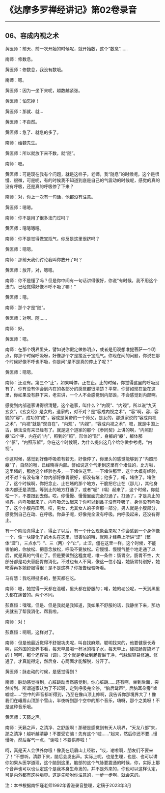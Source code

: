 # 《达摩多罗禅经讲记》第02卷录音

------

## 06、容成内视之术

黄医师：前天、前一次开始的时候呢，就开始数，这个“数息”……

南师：修数息。

黄医师：修数息，我没有数哦。

南师：嗯。

黄医师：因为一坐下来呢，越数越紧张。

黄医师：怕忘掉！

黄医师：那就、就…

黄医师：不自然。

黄医师：急了、就急的多了。

南师：给魏先生。

黄医师：所以就放下来不数，就“随”。

南师：嗯。

黄医师：可是现在我有个问题，就是这样子，老师，我“随息”的时候呢，这个是很慢、很微，可是呢，有的时候我不知道到底是自己的气震动的时候呢，感觉的真的没有呼吸，还是真的呼吸停了下来？

南师：对，你上一次有一句话，他都没有注意。

黄医师：嗯嗯。

南师：你不是用了很多法门过吗？

黄医师：嗯嗯嗯嗯。

南师：你不是觉得做宝瓶气，你反是这里很挤吗？

黄医师：嗯嗯。

南师：那前天我们讨论我叫你放开了吗？

黄医师：放开，对，嗯嗯。

南师：你不是懂了吗？但是你中间有一句话讲得很好，你说“有时候，我不用这个法门，已经觉得好像不呼不吸了嘛！”

黄医师：嗯。

南师：那个才是“随”。

黄医师：对啊、随……

南师：好。

黄医师：嗯。

南师：在那个境界里头，譬如说你假定做修明点，或者是用观想准提菩萨一个明点，你那个时候呼吸呀，好像那个才是接近于宝瓶气。你现在问的问题，你说在那个时候好像不呼也不吸，你是问“是不是真的停止了呢？”

黄医师：嗯嗯。

南师：还没有。第三个“止”，如果叫停，正在止。止的时候，你觉得这里的呼吸没有了，你有没有体会到内在的各部分的感觉都很清楚？平常，你譬如现在坐在这里，你如果没有静下来，老实讲，一个人不会感觉到内部诶，不会感觉到内部啊。

感觉到内部道家讲得很清楚，这个道家，叫什么？“内观”、“内观”。所以说“九天玄女”，《玄女经》是女的，道家的，对不对？是“容成内视之术”，“容”啊，容，容貌的“容”，成功的“成”，容成是黄帝的一个师父，是女的，那道家说的“容成内视之术”，“内视”就是“观自在”，“内观”，“内视”，“容成内视之术”，嗯，就是中国上古，佛法没有来已经有了。就是这个道家的那个《参同契》上讲的啊，“内照形躯”四个字，内在的“内”，照到的“照”，形体的“形”，身躯的“躯”，躯体那个“躯”，“内照形躯”。你在这个时候啊，为什么提出这几个给你做参考呢，“内视”。

你这时候，感觉到好像呼吸若有若无，好像停了，你里头的感觉能够到了“内照形躯”了，自然的哦，已经晓得内部。譬如说这个气走到这里有个堵住的，比方啦，这里堵的，那他这个经验也多，一下堵住这里、一下堵住那里，这个大概有经验，对不对？有没有堵？你内部好像胃很好，都没有堵；他多了，喏，堵住了。堵住了，这个时候啊，你把念止、止在堵的那个地方，干脆把它止在（那儿），其他身体内部还是清楚。等到止的地方打通了，或者“呃”（嗝）起来了，这个时候，你就松一下，不要跟到去做。哎，你慢慢、慢慢里面完全打通了。打通了，才是真止的境界，内呼吸起来了。内呼吸怎么起来？你可以到鼻子没有呼吸了，身体没有呼吸了，这个小腹丹田啊，哎，男女，尤其女人的子宫那一部分，男人就是小腹部分，感觉到自己在动、在呼吸。你鼻子呢，好像完全没有呼吸。内呼吸起来，还没有得止。

有一个阶段真得止了，得止了以后，有一个什么现象会来呢？你会感到一个身体像一个、像一块硬化了的木头在这里，很害怕的哦，就刚才经典上所讲“涩”（繁体“澀”），三点水“氵”、三（两）个“止”，止涩，僵在这里一样。这个时候，不能害怕的，你放松、把意念放松，呼吸不要放松。它慢慢、慢慢气整个地走通了以后，就是真的气得止了。但是要做到这程度呢，唯一条件：肠胃空。肠胃不空，大部分都是功夫替肠胃做消化。不过也有人不同，像这一位小姐，她肠胃特别好，她吃得再多她舒服得很！是不是这样？你报告经验听看。

马有慧：我吃得挺多的，整天都在吃。

南师：嗯，她觉得一天都在温暖，里头都在舒服的；喏，她的老公呢，一天到黑里头都在痛苦的。两个不同。

彭嘉恒：嘿嘿，但是、但是我就是我知道，我如果不舒服的话，我静坐下来，那功夫就去了帮我消化、帮我啦。

南师：对！

彭嘉恒：啊啊，这样对了。

南师：但是他最近觉得不舒服功夫呢，叫自找麻烦，聪明找来的，他要健康长寿啊，买外国的营养书看，每天早晨喝一杯冰的桔子水，每天早上，硬把肠胃搞坏了的！呵呵，那个还容易（调）。这个就是牵扯到肠胃越干净，气脉越容易修通。修通了，才真能得定，然后身、心两面才能解脱，分开了。

黄医师：脉走动的时候，是感觉得到？

南师：脉动感觉得到，心脏跳动当然感觉到，你心脏跳……还有啊，坐到后面，突然听到、所谓道家认为了不起啊，定到呼吸完全停，“脑后鹫声”，后脑耳朵旁“嘘嘘嘘……”空中的声音都听得到，乃至在像山顶上修啊，我告诉你那境界大了！像我们在峨眉山顶那个雪山，半夜听到那个空中的那个音乐，嗨呀，那个之美呀！不是这种音乐哦。

黄医师：天籁之声。

南师：天籁之声，之清净、之舒服啊！那硬是感觉到有天人境界，“天龙八部”来，那之清净！越听越清静！不要受它骗！先有这个“嘘……”起来，然后你还不要…慢慢听，然后客气一点，“谢啦！不要供养啦！”

呵，真是天人会供养你哦！像我在峨眉山上经验，“哎，谢啦啊，朋友们不要来了！”不想听。清静下来，脑后会发出声。实际上呢，也是生理，也是、也可以讲你如果从医学道理，这个脑到这里，脑部的这个气脉要震通的时候，你，实际上那个音声也可以也认定这个是我本身生命发的，并不是外来的，你也可以这样认定，可是内外都有这种境界。这是先吩咐你注意的，一步一步啊，就会来的。

注：本书根据南怀瑾老师1992年香港录音整理，定稿于2023年3月

